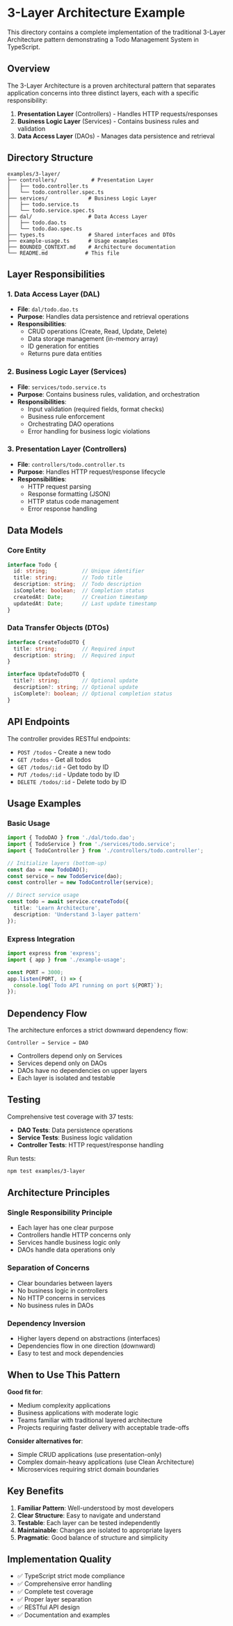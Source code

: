 # 3-Layer Architecture Example

This directory contains a complete implementation of the traditional 3-Layer Architecture pattern demonstrating a Todo Management System in TypeScript.

## Overview

The 3-Layer Architecture is a proven architectural pattern that separates application concerns into three distinct layers, each with a specific responsibility:

1. **Presentation Layer** (Controllers) - Handles HTTP requests/responses
2. **Business Logic Layer** (Services) - Contains business rules and validation
3. **Data Access Layer** (DAOs) - Manages data persistence and retrieval

## Directory Structure

```
examples/3-layer/
├── controllers/           # Presentation Layer
│   ├── todo.controller.ts
│   └── todo.controller.spec.ts
├── services/             # Business Logic Layer
│   ├── todo.service.ts
│   └── todo.service.spec.ts
├── dal/                  # Data Access Layer
│   ├── todo.dao.ts
│   └── todo.dao.spec.ts
├── types.ts              # Shared interfaces and DTOs
├── example-usage.ts      # Usage examples
├── BOUNDED_CONTEXT.md    # Architecture documentation
└── README.md            # This file
```

## Layer Responsibilities

### 1. Data Access Layer (DAL)
- **File**: `dal/todo.dao.ts`
- **Purpose**: Handles data persistence and retrieval operations
- **Responsibilities**:
  - CRUD operations (Create, Read, Update, Delete)
  - Data storage management (in-memory array)
  - ID generation for entities
  - Returns pure data entities

### 2. Business Logic Layer (Services)
- **File**: `services/todo.service.ts`
- **Purpose**: Contains business rules, validation, and orchestration
- **Responsibilities**:
  - Input validation (required fields, format checks)
  - Business rule enforcement
  - Orchestrating DAO operations
  - Error handling for business logic violations

### 3. Presentation Layer (Controllers)
- **File**: `controllers/todo.controller.ts`
- **Purpose**: Handles HTTP request/response lifecycle
- **Responsibilities**:
  - HTTP request parsing
  - Response formatting (JSON)
  - HTTP status code management
  - Error response handling

## Data Models

### Core Entity
```typescript
interface Todo {
  id: string;           // Unique identifier
  title: string;        // Todo title
  description: string;  // Todo description
  isComplete: boolean;  // Completion status
  createdAt: Date;      // Creation timestamp
  updatedAt: Date;      // Last update timestamp
}
```

### Data Transfer Objects (DTOs)
```typescript
interface CreateTodoDTO {
  title: string;        // Required input
  description: string;  // Required input
}

interface UpdateTodoDTO {
  title?: string;       // Optional update
  description?: string; // Optional update
  isComplete?: boolean; // Optional completion status
}
```

## API Endpoints

The controller provides RESTful endpoints:

- `POST /todos` - Create a new todo
- `GET /todos` - Get all todos
- `GET /todos/:id` - Get todo by ID
- `PUT /todos/:id` - Update todo by ID
- `DELETE /todos/:id` - Delete todo by ID

## Usage Examples

### Basic Usage
```typescript
import { TodoDAO } from './dal/todo.dao';
import { TodoService } from './services/todo.service';
import { TodoController } from './controllers/todo.controller';

// Initialize layers (bottom-up)
const dao = new TodoDAO();
const service = new TodoService(dao);
const controller = new TodoController(service);

// Direct service usage
const todo = await service.createTodo({
  title: 'Learn Architecture',
  description: 'Understand 3-layer pattern'
});
```

### Express Integration
```typescript
import express from 'express';
import { app } from './example-usage';

const PORT = 3000;
app.listen(PORT, () => {
  console.log(`Todo API running on port ${PORT}`);
});
```

## Dependency Flow

The architecture enforces a strict downward dependency flow:

```
Controller → Service → DAO
```

- Controllers depend only on Services
- Services depend only on DAOs
- DAOs have no dependencies on upper layers
- Each layer is isolated and testable

## Testing

Comprehensive test coverage with 37 tests:
- **DAO Tests**: Data persistence operations
- **Service Tests**: Business logic validation
- **Controller Tests**: HTTP request/response handling

Run tests:
```bash
npm test examples/3-layer
```

## Architecture Principles

### Single Responsibility Principle
- Each layer has one clear purpose
- Controllers handle HTTP concerns only
- Services handle business logic only
- DAOs handle data operations only

### Separation of Concerns
- Clear boundaries between layers
- No business logic in controllers
- No HTTP concerns in services
- No business rules in DAOs

### Dependency Inversion
- Higher layers depend on abstractions (interfaces)
- Dependencies flow in one direction (downward)
- Easy to test and mock dependencies

## When to Use This Pattern

**Good fit for**:
- Medium complexity applications
- Business applications with moderate logic
- Teams familiar with traditional layered architecture
- Projects requiring faster delivery with acceptable trade-offs

**Consider alternatives for**:
- Simple CRUD applications (use presentation-only)
- Complex domain-heavy applications (use Clean Architecture)
- Microservices requiring strict domain boundaries

## Key Benefits

1. **Familiar Pattern**: Well-understood by most developers
2. **Clear Structure**: Easy to navigate and understand
3. **Testable**: Each layer can be tested independently
4. **Maintainable**: Changes are isolated to appropriate layers
5. **Pragmatic**: Good balance of structure and simplicity

## Implementation Quality

- ✅ TypeScript strict mode compliance
- ✅ Comprehensive error handling
- ✅ Complete test coverage
- ✅ Proper layer separation
- ✅ RESTful API design
- ✅ Documentation and examples